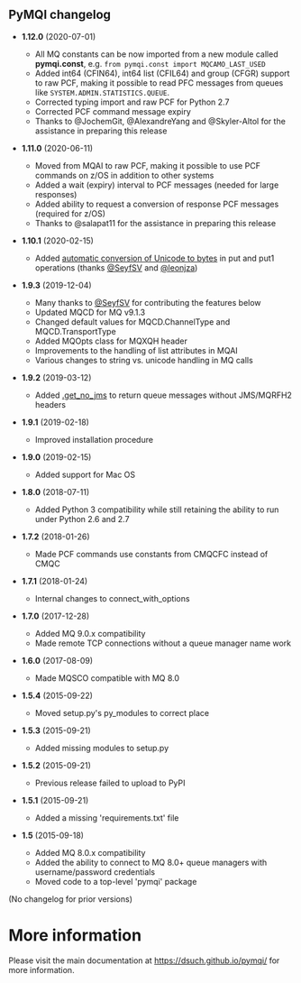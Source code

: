 PyMQI changelog
---------------

* **1.12.0** (2020-07-01)

  * All MQ constants can be now imported from a new module called **pymqi.const**, e.g. `from pymqi.const import MQCAMO_LAST_USED`
  * Added int64 (CFIN64), int64 list (CFIL64) and group (CFGR) support to raw PCF,
    making it possible to read PFC messages from queues like `SYSTEM.ADMIN.STATISTICS.QUEUE`.
  * Corrected typing import and raw PCF for Python 2.7
  * Corrected PCF command message expiry
  * Thanks to @JochemGit, @AlexandreYang and @Skyler-Altol for the assistance in preparing this release

* **1.11.0** (2020-06-11)

  * Moved from MQAI to raw PCF, making it possible to use PCF commands on z/OS in addition to other systems
  * Added a wait (expiry) interval to PCF messages (needed for large responses)
  * Added ability to request a conversion of response PCF messages (required for z/OS)
  * Thanks to @salapat11 for the assistance in preparing this release

* **1.10.1** (2020-02-15)

  * Added [automatic conversion of Unicode to bytes](https://dsuch.github.io/pymqi/examples.html#sending-unicode-data-vs-bytes)
    in put and put1 operations (thanks [@SeyfSV](https://github.com/SeyfSV) and [@leonjza](https://github.com/leonjza))

* **1.9.3** (2019-12-04)

  * Many thanks to [@SeyfSV](https://github.com/SeyfSV) for contributing the features below
  * Updated MQCD for MQ v9.1.3
  * Changed default values for MQCD.ChannelType and MQCD.TransportType
  * Added MQOpts class for MQXQH header
  * Improvements to the handling of list attributes in MQAI
  * Various changes to string vs. unicode handling in MQ calls

* **1.9.2** (2019-03-12)

  * Added [.get_no_jms](https://dsuch.github.io/pymqi/examples.html#how-to-get-a-message-without-jms-mqrfh2-headers) to return queue messages without JMS/MQRFH2 headers

* **1.9.1** (2019-02-18)

  * Improved installation procedure

* **1.9.0** (2019-02-15)

  * Added support for Mac OS

* **1.8.0** (2018-07-11)

  * Added Python 3 compatibility while still retaining the ability to run under Python 2.6 and 2.7

* **1.7.2** (2018-01-26)

  * Made PCF commands use constants from CMQCFC instead of CMQC

* **1.7.1** (2018-01-24)

  * Internal changes to connect_with_options

* **1.7.0** (2017-12-28)

  * Added MQ 9.0.x compatibility
  * Made remote TCP connections without a queue manager name work

* **1.6.0** (2017-08-09)

  * Made MQSCO compatible with MQ 8.0

* **1.5.4** (2015-09-22)

  * Moved setup.py's py_modules to correct place

* **1.5.3** (2015-09-21)

  * Added missing modules to setup.py

* **1.5.2** (2015-09-21)

  * Previous release failed to upload to PyPI

* **1.5.1** (2015-09-21)

  * Added a missing 'requirements.txt' file

* **1.5** (2015-09-18)

  * Added MQ 8.0.x compatibility
  * Added the ability to connect to MQ 8.0+ queue managers with username/password credentials
  * Moved code to a top-level 'pymqi' package

(No changelog for prior versions)

More information
================

Please visit the main documentation at https://dsuch.github.io/pymqi/ for more information.
